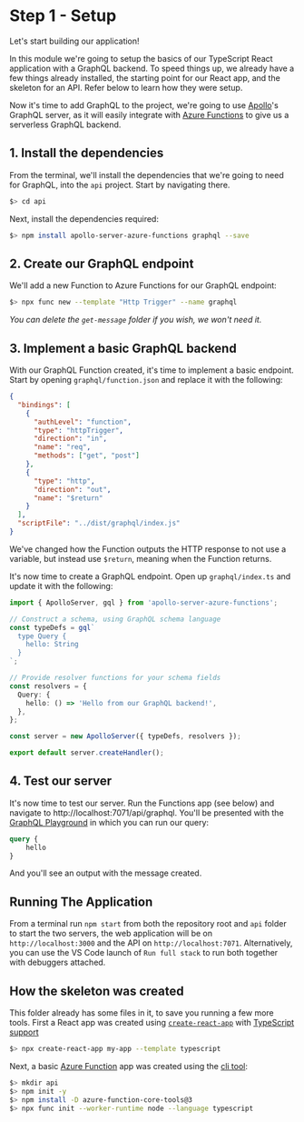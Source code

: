 # Step 1 - Setup

Let's start building our application!

In this module we're going to setup the basics of our TypeScript React application with a GraphQL backend. To speed things up, we already have a few things already installed, the starting point for our React app, and the skeleton for an API. Refer below to learn how they were setup.

Now it's time to add GraphQL to the project, we're going to use [Apollo](https://www.apollographql.com/)'s GraphQL server, as it will easily integrate with [Azure Functions](https://www.apollographql.com/docs/apollo-server/deployment/azure-functions/) to give us a serverless GraphQL backend.

## 1. Install the dependencies

From the terminal, we'll install the dependencies that we're going to need for GraphQL, into the `api` project. Start by navigating there.

```bash
$> cd api
```

Next, install the dependencies required:

```bash
$> npm install apollo-server-azure-functions graphql --save
```

## 2. Create our GraphQL endpoint

We'll add a new Function to Azure Functions for our GraphQL endpoint:

```bash
$> npx func new --template "Http Trigger" --name graphql
```

_You can delete the `get-message` folder if you wish, we won't need it._

## 3. Implement a basic GraphQL backend

With our GraphQL Function created, it's time to implement a basic endpoint. Start by opening `graphql/function.json` and replace it with the following:

```json
{
  "bindings": [
    {
      "authLevel": "function",
      "type": "httpTrigger",
      "direction": "in",
      "name": "req",
      "methods": ["get", "post"]
    },
    {
      "type": "http",
      "direction": "out",
      "name": "$return"
    }
  ],
  "scriptFile": "../dist/graphql/index.js"
}
```

We've changed how the Function outputs the HTTP response to not use a variable, but instead use `$return`, meaning when the Function returns.

It's now time to create a GraphQL endpoint. Open up `graphql/index.ts` and update it with the following:

```typescript
import { ApolloServer, gql } from 'apollo-server-azure-functions';

// Construct a schema, using GraphQL schema language
const typeDefs = gql`
  type Query {
    hello: String
  }
`;

// Provide resolver functions for your schema fields
const resolvers = {
  Query: {
    hello: () => 'Hello from our GraphQL backend!',
  },
};

const server = new ApolloServer({ typeDefs, resolvers });

export default server.createHandler();
```

## 4. Test our server

It's now time to test our server. Run the Functions app (see below) and navigate to http://localhost:7071/api/graphql. You'll be presented with the [GraphQL Playground](https://www.apollographql.com/docs/apollo-server/testing/graphql-playground/) in which you can run our query:

```graphql
query {
    hello
}
```

And you'll see an output with the message created.

## Running The Application

From a terminal run `npm start` from both the repository root and `api` folder to start the two servers, the web application will be on `http://localhost:3000` and the API on `http://localhost:7071`. Alternatively, you can use the VS Code launch of `Run full stack` to run both together with debuggers attached.

## How the skeleton was created

This folder already has some files in it, to save you running a few more tools. First a React app was created using [`create-react-app`](https://create-react-app.dev) with [TypeScript support](https://create-react-app.dev/docs/adding-typescript/)

```bash
$> npx create-react-app my-app --template typescript
```

Next, a basic [Azure Function](https://docs.microsoft.com/azure/azure-functions?WT.mc_id=javascript-13112-aapowell) app was created using the [cli tool](https://docs.microsoft.com/azure/azure-functions/functions-run-local?WT.mc_id=javascript-13112-aapowell&tabs=windows%2Ccsharp%2Cbash#v2):

```bash
$> mkdir api
$> npm init -y
$> npm install -D azure-function-core-tools@3
$> npx func init --worker-runtime node --language typescript
```
